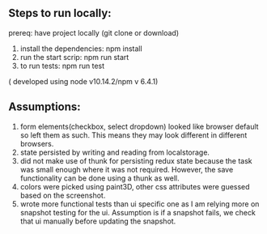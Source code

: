 ## Steps to run locally:

prereq: have project locally (git clone or download)

1) install the dependencies: npm install
2) run the start scrip: npm run start
3) to run tests: npm run test

( developed using node v10.14.2/npm v 6.4.1)

## Assumptions:
1) form elements(checkbox, select dropdown) looked like browser default so left them as such. This means they may look different in different browsers.
2) state persisted by writing and reading from localstorage.
3) did not make use of thunk for persisting redux state because the task was small enough where it was not required. However, the save functionality can be done using a thunk as well.
4) colors were picked using paint3D, other css attributes were guessed based on the screenshot.
5) wrote more functional tests than ui specific one as I am relying more on snapshot testing for the ui. Assumption is if a snapshot fails, we check that ui manually before updating the snapshot. 